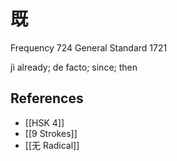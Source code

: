 # 既
Frequency 724
General Standard 1721

jì
already; de facto; since; then

## References
- [[HSK 4]]
- [[9 Strokes]]
- [[无 Radical]]
